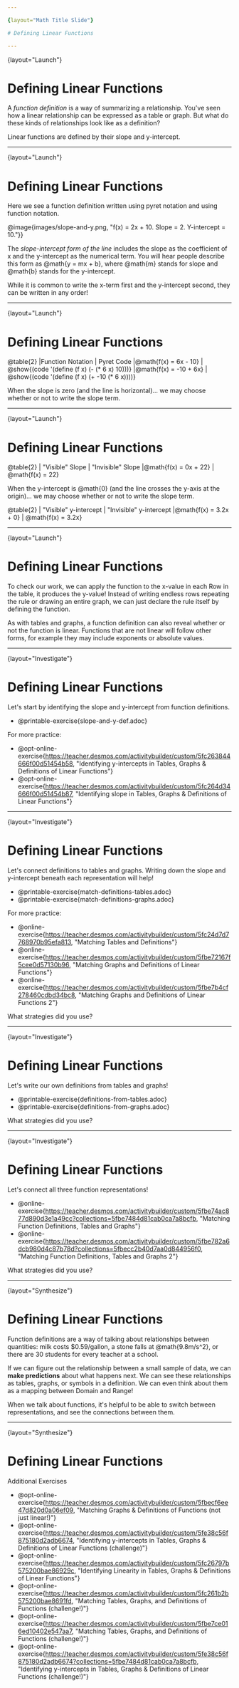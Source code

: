 ```yaml
---

{layout="Math Title Slide"}

# Defining Linear Functions

---
```

{layout="Launch"}
# Defining Linear Functions

A *function definition* is a way of summarizing a relationship. You've seen how a linear relationship can be expressed as a table or graph. But what do these kinds of relationships look like as a definition?

Linear functions are defined by their slope and y-intercept.

---
{layout="Launch"}
# Defining Linear Functions

Here we see a function definition written using pyret notation and using function notation.

@image{images/slope-and-y.png, "f(x) = 2x + 10. Slope = 2. Y-intercept = 10."}}

The *slope-intercept form of the line* includes the slope as the coefficient of x and the y-intercept as the numerical term.  You will hear people describe this form as @math{y = mx + b}, where @math{m} stands for slope and @math{b} stands for the y-intercept.


While it is common to write the x-term first and the y-intercept second, they can be written in any order!

---
{layout="Launch"}
# Defining Linear Functions

@table{2}
|Function Notation       | Pyret Code
|@math{f(x) = 6x - 10}    | @show{(code '(define (f x) (- (* 6 x) 10)))}
|@math{f(x) = -10 + 6x}   | @show{(code '(define (f x) (+ -10 (* 6 x))))}

When the slope is zero (and the line is horizontal)... we may choose whether or not to write the slope term.

---
{layout="Launch"}
# Defining Linear Functions

@table{2}
| "Visible" Slope            | "Invisible" Slope
|@math{f(x) = 0x + 22}       | @math{f(x) = 22}


When the y-intercept is @math{0} (and the line crosses the y-axis at the origin)... we may choose whether or not to write the slope term.

@table{2}
| "Visible" y-intercept   | "Invisible" y-intercept
|@math{f(x) = 3.2x + 0}   | @math{f(x) = 3.2x}

---
{layout="Launch"}
# Defining Linear Functions

To check our work, we can apply the function to the x-value in each Row in the table, it produces the y-value! Instead of writing endless rows repeating the rule or drawing an entire graph, we can just declare the rule itself by defining the function.

As with tables and graphs, a function definition can also reveal whether or not the function is linear. Functions that are not linear will follow other forms, for example they may include exponents or absolute values.

---
{layout="Investigate"}
# Defining Linear Functions

Let's start by identifying the slope and y-intercept from function definitions.

- @printable-exercise{slope-and-y-def.adoc}

For more practice: 
- @opt-online-exercise{https://teacher.desmos.com/activitybuilder/custom/5fc263844666f00d51454b58, "Identifying y-intercepts in Tables, Graphs & Definitions of Linear Functions"}
- @opt-online-exercise{https://teacher.desmos.com/activitybuilder/custom/5fc264d34666f00d51454b87, "Identifying slope in Tables, Graphs & Definitions of Linear Functions"}

---
{layout="Investigate"}
# Defining Linear Functions

Let's connect definitions to tables and graphs. Writing down the slope and y-intercept beneath each representation will help!

- @printable-exercise{match-definitions-tables.adoc}
- @printable-exercise{match-definitions-graphs.adoc}

For more practice:
- @online-exercise{https://teacher.desmos.com/activitybuilder/custom/5fc24d7d7768970b95efa813, "Matching Tables and Definitions"}
- @online-exercise{https://teacher.desmos.com/activitybuilder/custom/5fbe72167f5cee0d57130b96, "Matching Graphs and Definitions of Linear Functions"}
- @online-exercise{https://teacher.desmos.com/activitybuilder/custom/5fbe7b4cf278460cdbd34bc8, "Matching Graphs and Definitions of Linear Functions 2"}

What strategies did you use?

---
{layout="Investigate"}
# Defining Linear Functions

Let's write our own definitions from tables and graphs!

- @printable-exercise{definitions-from-tables.adoc}
- @printable-exercise{definitions-from-graphs.adoc}

What strategies did you use?

---
{layout="Investigate"}
# Defining Linear Functions

Let's connect all three function representations!

- @online-exercise{https://teacher.desmos.com/activitybuilder/custom/5fbe74ac877d890d3e1a49cc?collections=5fbe7484d81cab0ca7a8bcfb, "Matching Function Definitions, Tables and Graphs"}
- @online-exercise{https://teacher.desmos.com/activitybuilder/custom/5fbe782a6dcb980d4c87b78d?collections=5fbecc2b40d7aa0d844956f0, "Matching Function Definitions, Tables and Graphs 2"}

What strategies did you use?

<!--
	Common misconception: It is common to think of the graph as the "output" of the function, rather than the function itself. Most math textbooks will use language like "matching the graph to the function", suggesting that the graph is somehow not the function! Since this language is pervasive, it's important to actively push against it.
-->

---
{layout="Synthesize"}
# Defining Linear Functions

Function definitions are a way of talking about relationships between quantities: milk costs $0.59/gallon, a stone falls at @math{9.8m/s^2}, or there are 30 students for every teacher at a school. 

If we can figure out the relationship between a small sample of data, we can __make predictions__ about what happens next. We can see these relationships as tables, graphs, or symbols in a definition. We can even think about them as a mapping between Domain and Range!

When we talk about functions, it's helpful to be able to switch between representations, and see the connections between them.

---
{layout="Synthesize"}
# Defining Linear Functions

Additional Exercises
* @opt-online-exercise{https://teacher.desmos.com/activitybuilder/custom/5fbecf6ee47d820d0a06ef09, "Matching Graphs & Definitions of Functions (not just linear!)"}
* @opt-online-exercise{https://teacher.desmos.com/activitybuilder/custom/5fe38c56f875180d2adb6674, "Identifying y-intercepts in Tables, Graphs & Definitions of Linear Functions (challenge)"}
* @opt-online-exercise{https://teacher.desmos.com/activitybuilder/custom/5fc26797b575200bae86929c, "Identifying Linearity in Tables, Graphs & Definitions of Linear Functions"}
* @opt-online-exercise{https://teacher.desmos.com/activitybuilder/custom/5fc261b2b575200bae8691fd, "Matching Tables, Graphs, and Definitions of Functions (challenge!)"}
* @opt-online-exercise{https://teacher.desmos.com/activitybuilder/custom/5fbe7ce016ed10402e547aa7, "Matching Tables, Graphs, and Definitions of Functions (challenge!)"}
* @opt-online-exercise{https://teacher.desmos.com/activitybuilder/custom/5fe38c56f875180d2adb6674?collections=5fbe7484d81cab0ca7a8bcfb, "Identifying y-intercepts in Tables, Graphs & Definitions of Linear Functions (challenge!)"}
